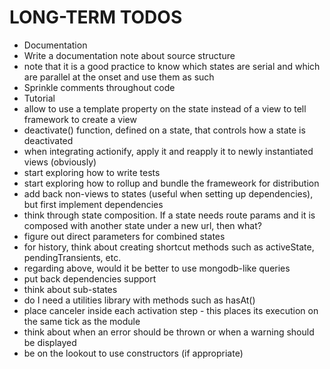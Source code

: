 # LONG-TERM TODOS

* Documentation
* Write a documentation note about source structure
* note that it is a good practice to know which states are serial and which are parallel at the onset and use them as such
* Sprinkle comments throughout code
* Tutorial
* allow to use a template property on the state instead of a view to tell framework to create a view
* deactivate() function, defined on a state, that controls how a state is deactivated
* when integrating actionify, apply it and reapply it to newly instantiated views (obviously)
* start exploring how to write tests
* start exploring how to rollup and bundle the frameweork for distribution
* add back non-views to states (useful when setting up dependencies), but first implement dependencies
* think through state composition.  If a state needs route params and it is composed with another state under a new url, then what?
* figure out direct parameters for combined states
* for history, think about creating shortcut methods such as activeState, pendingTransients, etc.
* regarding above, would it be better to use mongodb-like queries
* put back dependencies support
* think about sub-states
* do I need a utilities library with methods such as hasAt()
* place canceler inside each activation step - this places its execution on the same tick as the module
* think about when an error should be thrown or when a warning should be displayed
* be on the lookout to use constructors (if appropriate)
